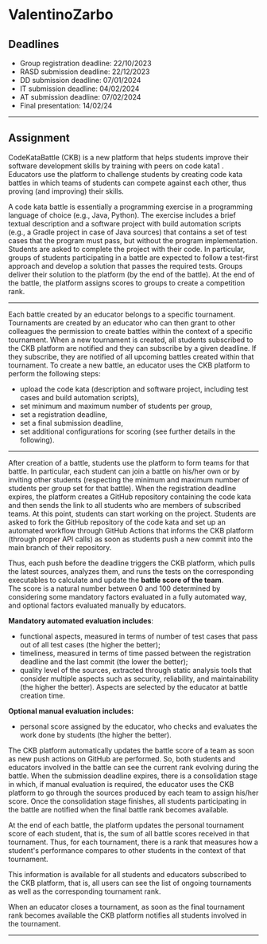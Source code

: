# ValentinoZarbo

## Deadlines
* Group registration deadline: 22/10/2023
* RASD submission deadline: 22/12/2023
* DD submission deadline: 07/01/2024
* IT submission deadline: 04/02/2024
* AT submission deadline: 07/02/2024
* Final presentation: 14/02/24

----------

## Assignment

CodeKataBattle (CKB) is a new platform that helps students improve their software development skills
by training with peers on code kata1 . Educators use the platform to challenge students by creating code
kata battles in which teams of students can compete against each other, thus proving (and improving)
their skills.  


A code kata battle is essentially a programming exercise in a programming language of choice (e.g.,
Java, Python). The exercise includes a brief textual description and a software project with build
automation scripts (e.g., a Gradle project in case of Java sources) that contains a set of test cases that
the program must pass, but without the program implementation. Students are asked to complete the
project with their code. In particular, groups of students participating in a battle are expected to follow
a test-first approach and develop a solution that passes the required tests. Groups deliver their
solution to the platform (by the end of the battle). At the end of the battle, the platform assigns scores
to groups to create a competition rank.  

--------

Each battle created by an educator belongs to a specific tournament. Tournaments are created by an
educator who can then grant to other colleagues the permission to create battles within the context of
a specific tournament. When a new tournament is created, all students subscribed to the CKB platform
are notified and they can subscribe by a given deadline. If they subscribe, they are notified of all
upcoming battles created within that tournament. To create a new battle, an educator uses the CKB
platform to perform the following steps:  

* upload the code kata (description and software project, including test cases and build
automation scripts),
* set minimum and maximum number of students per group,
* set a registration deadline,
* set a final submission deadline,
* set additional configurations for scoring (see further details in the following).
------------

After creation of a battle, students use the platform to form teams for that battle. In particular, each
student can join a battle on his/her own or by inviting other students (respecting the minimum and
maximum number of students per group set for that battle). When the registration deadline expires,
the platform creates a GitHub repository containing the code kata and then sends the link to all students
who are members of subscribed teams. At this point, students can start working on the project.
Students are asked to fork the GitHub repository of the code kata and set up an automated workflow
through GitHub Actions that informs the CKB platform (through proper API calls) as soon as students
push a new commit into the main branch of their repository.  

Thus, each push before the deadline triggers the CKB platform, which pulls the latest sources, analyzes them, and runs the tests on the corresponding executables to calculate and update the **battle score of the team**.  
The score is a natural number between 0 and 100 determined by considering some mandatory factors
evaluated in a fully automated way, and optional factors evaluated manually by educators.  

**Mandatory automated evaluation includes**:
* functional aspects, measured in terms of number of test cases that pass out of all test cases (the
higher the better);
* timeliness, measured in terms of time passed between the registration deadline and the last
commit (the lower the better);
* quality level of the sources, extracted through static analysis tools that consider multiple aspects
such as security, reliability, and maintainability (the higher the better). Aspects are selected by the
educator at battle creation time.

**Optional manual evaluation includes:**
* personal score assigned by the educator, who checks and evaluates the work done by students (the
higher the better).

The CKB platform automatically updates the battle score of a team as soon as new push actions on
GitHub are performed. So, both students and educators involved in the battle can see the current rank
evolving during the battle. When the submission deadline expires, there is a consolidation stage in
which, if manual evaluation is required, the educator uses the CKB platform to go through the sources
produced by each team to assign his/her score. Once the consolidation stage finishes, all students
participating in the battle are notified when the final battle rank becomes available.  

At the end of each battle, the platform updates the personal tournament score of each student, that is,
the sum of all battle scores received in that tournament. Thus, for each tournament, there is a rank that
measures how a student's performance compares to other students in the context of that tournament.  

This information is available for all students and educators subscribed to the CKB platform, that is, all
users can see the list of ongoing tournaments as well as the corresponding tournament rank.  

When an educator closes a tournament, as soon as the final tournament rank becomes available the
CKB platform notifies all students involved in the tournament.  
 
-----------


